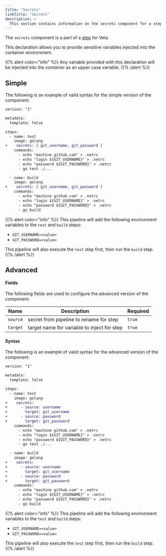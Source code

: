 ```yaml
---
title: "Secrets"
linkTitle: "Secrets"
description: >
  This section contains information on the secrets component for a step.
---
```


The `secrets` component is a part of a [step](/docs/usage/concepts/pipeline/steps) for Vela.

This declaration allows you to provide sensitive variables injected into the container environment.

{{% alert color="info" %}}
Any variable provided with this declaration will be injected into the container as an upper case variable.
{{% /alert %}}

## Simple

The following is an example of valid syntax for the simple version of the component:

```diff
version: "1"

metadata:
  template: false

steps:
  - name: test
    image: golang
+    secrets: [ git_username, git_password ]
    commands:
      - echo "machine github.com" > .netrc
      - echo "login ${GIT_USERNAME}" > .netrc
      - echo "password ${GIT_PASSWORD}" > .netrc
      - go test ./...

  - name: build
    image: golang
+    secrets: [ git_username, git_password ]
    commands:
      - echo "machine github.com" > .netrc
      - echo "login ${GIT_USERNAME}" > .netrc
      - echo "password ${GIT_PASSWORD}" > .netrc
      - go build
```

{{% alert color="info" %}}
This pipeline will add the following environment variables to the `test` and `build` steps:
* `GIT_USERNAME=<value>`
* `GIT_PASSWORD=<value>`

This pipeline will also execute the `test` step first, then run the `build` step.
{{% /alert %}}

## Advanced

#### Fields

The following fields are used to configure the advanced version of the component:

| Name     | Description                                 | Required |
| -------- | ------------------------------------------- | -------- |
| `source` | secret from pipeline to rename for step     | `true`   |
| `target` | target name for variable to inject for step | `true`   |

#### Syntax

The following is an example of valid syntax for the advanced version of the component:

```diff
version: "1"

metadata:
  template: false

steps:
  - name: test
    image: golang
+    secrets:
+      - source: username
+        target: git_username
+      - source: password
+        target: git_password
    commands:
      - echo "machine github.com" > .netrc
      - echo "login ${GIT_USERNAME}" > .netrc
      - echo "password ${GIT_PASSWORD}" > .netrc
      - go test ./...

  - name: build
    image: golang
+    secrets:
+      - source: username
+        target: git_username
+      - source: password
+        target: git_password
    commands:
      - echo "machine github.com" > .netrc
      - echo "login ${GIT_USERNAME}" > .netrc
      - echo "password ${GIT_PASSWORD}" > .netrc
      - go build
```

{{% alert color="info" %}}
This pipeline will add the following environment variables to the `test` and `build` steps:
* `GIT_USERNAME=<value>`
* `GIT_PASSWORD=<value>`

This pipeline will also execute the `test` step first, then run the `build` step.
{{% /alert %}}

